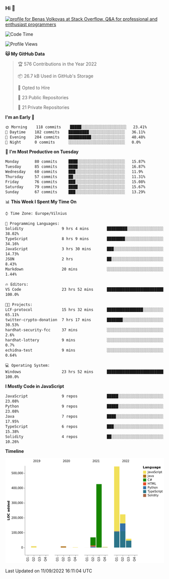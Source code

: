 ### Hi 👋
<a href="https://stackoverflow.com/users/14954249/benas-volkovas"><img src="https://stackoverflow.com/users/flair/14954249.png?theme=dark" width="208" height="58" alt="profile for Benas Volkovas at Stack Overflow, Q&amp;A for professional and enthusiast programmers" title="profile for Benas Volkovas at Stack Overflow, Q&amp;A for professional and enthusiast programmers"></a>

<!--START_SECTION:waka-->
![Code Time](http://img.shields.io/badge/Code%20Time-919%20hrs%208%20mins-blue)

![Profile Views](http://img.shields.io/badge/Profile%20Views-5-blue)

**🐱 My GitHub Data** 

> 🏆 576 Contributions in the Year 2022
 > 
> 📦 26.7 kB Used in GitHub's Storage 
 > 
> 💼 Opted to Hire
 > 
> 📜 23 Public Repositories 
 > 
> 🔑 21 Private Repositories  
 > 
**I'm an Early 🐤** 

```text
🌞 Morning    118 commits    █████░░░░░░░░░░░░░░░░░░░░   23.41% 
🌆 Daytime    182 commits    █████████░░░░░░░░░░░░░░░░   36.11% 
🌃 Evening    204 commits    ██████████░░░░░░░░░░░░░░░   40.48% 
🌙 Night      0 commits      ░░░░░░░░░░░░░░░░░░░░░░░░░   0.0%

```
📅 **I'm Most Productive on Tuesday** 

```text
Monday       80 commits     ████░░░░░░░░░░░░░░░░░░░░░   15.87% 
Tuesday      85 commits     ████░░░░░░░░░░░░░░░░░░░░░   16.87% 
Wednesday    60 commits     ███░░░░░░░░░░░░░░░░░░░░░░   11.9% 
Thursday     57 commits     ██░░░░░░░░░░░░░░░░░░░░░░░   11.31% 
Friday       76 commits     ███░░░░░░░░░░░░░░░░░░░░░░   15.08% 
Saturday     79 commits     ████░░░░░░░░░░░░░░░░░░░░░   15.67% 
Sunday       67 commits     ███░░░░░░░░░░░░░░░░░░░░░░   13.29%

```


📊 **This Week I Spent My Time On** 

```text
⌚︎ Time Zone: Europe/Vilnius

💬 Programming Languages: 
Solidity                 9 hrs 4 mins        █████████░░░░░░░░░░░░░░░░   38.02% 
TypeScript               8 hrs 9 mins        ████████░░░░░░░░░░░░░░░░░   34.16% 
JavaScript               3 hrs 30 mins       ███░░░░░░░░░░░░░░░░░░░░░░   14.73% 
JSON                     2 hrs               ██░░░░░░░░░░░░░░░░░░░░░░░   8.43% 
Markdown                 20 mins             ░░░░░░░░░░░░░░░░░░░░░░░░░   1.44%

🔥 Editors: 
VS Code                  23 hrs 52 mins      █████████████████████████   100.0%

🐱‍💻 Projects: 
LCF-protocol             15 hrs 32 mins      ████████████████░░░░░░░░░   65.11% 
twitter-crypto-donation  7 hrs 17 mins       ███████░░░░░░░░░░░░░░░░░░   30.53% 
hardhat-security-fcc     37 mins             ░░░░░░░░░░░░░░░░░░░░░░░░░   2.6% 
hardhat-lottery          9 mins              ░░░░░░░░░░░░░░░░░░░░░░░░░   0.7% 
echidna-test             9 mins              ░░░░░░░░░░░░░░░░░░░░░░░░░   0.64%

💻 Operating System: 
Windows                  23 hrs 52 mins      █████████████████████████   100.0%

```

**I Mostly Code in JavaScript** 

```text
JavaScript               9 repos             █████░░░░░░░░░░░░░░░░░░░░   23.08% 
Python                   9 repos             █████░░░░░░░░░░░░░░░░░░░░   23.08% 
Java                     7 repos             ████░░░░░░░░░░░░░░░░░░░░░   17.95% 
TypeScript               6 repos             ███░░░░░░░░░░░░░░░░░░░░░░   15.38% 
Solidity                 4 repos             ██░░░░░░░░░░░░░░░░░░░░░░░   10.26%

```


**Timeline**

![Chart not found](https://raw.githubusercontent.com/BenasVolkovas/BenasVolkovas/main/charts/bar_graph.png) 


 Last Updated on 11/09/2022 16:11:04 UTC
<!--END_SECTION:waka-->
